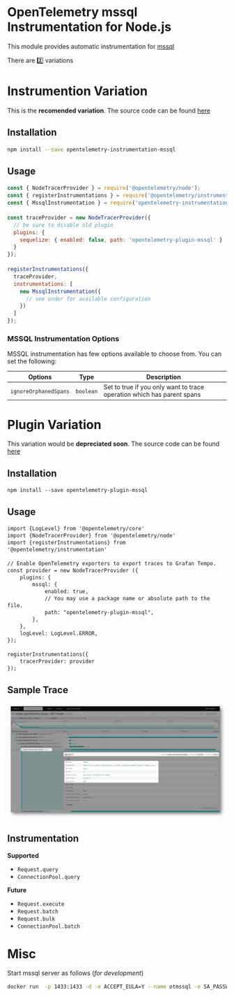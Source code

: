 # OpenTelemetry mssql Instrumentation for Node.js

This module provides automatic instrumentation for [mssql](https://www.npmjs.com/package/mssql)

There are :two: variations 

# Instrumention Variation

This is the **recomended variation**. The source code can be found [here](https://github.com/mnadeem/opentelemetry-instrumentation-mssql/tree/instrumentation)


## Installation

````bash
npm install --save opentelemetry-instrumentation-mssql
````

## Usage

````js
const { NodeTracerProvider } = require('@opentelemetry/node');
const { registerInstrumentations } = require('@opentelemetry/instrumentation');
const { MssqlInstrumentation } = require('opentelemetry-instrumentation-mssql');

const traceProvider = new NodeTracerProvider({
  // be sure to disable old plugin
  plugins: {
    sequelize: { enabled: false, path: 'opentelemetry-plugin-mssql' }
  }
});

registerInstrumentations({
  traceProvider,
  instrumentations: [
    new MssqlInstrumentation({
      // see under for available configuration
    })
  ]
});

````

### MSSQL Instrumentation Options

MSSQL instrumentation has few options available to choose from. You can set the following:

| Options       | Type                       | Description                                                                               |
| --------------| ---------------------------| ----------------------------------------------------------------------------------------- |
| `ignoreOrphanedSpans` | `boolean` | Set to true if you only want to trace operation which has parent spans |


# Plugin Variation

This variation would be **depreciated soon**. The source code can be found [here](https://github.com/mnadeem/opentelemetry-instrumentation-mssql/tree/plugin)

## Installation

````
npm install --save opentelemetry-plugin-mssql
````

## Usage

````
import {LogLevel} from '@opentelemetry/core'
import {NodeTracerProvider} from '@opentelemetry/node'
import {registerInstrumentations} from '@opentelemetry/instrumentation'

// Enable OpenTelemetry exporters to export traces to Grafan Tempo.
const provider = new NodeTracerProvider ({
    plugins: {
        mssql: {
            enabled: true,
            // You may use a package name or absolute path to the file.
            path: "opentelemetry-plugin-mssql",
        },
    },
    logLevel: LogLevel.ERROR,      
});

registerInstrumentations({
    tracerProvider: provider
});
````

## Sample Trace

![](docs/img/mssql-trace.png)

## Instrumentation

**Supported**

* `Request.query`
* `ConnectionPool.query`

**Future**

* `Request.execute`
* `Request.batch`
* `Request.bulk`
* `ConnectionPool.batch`

# Misc

Start mssql server as follows (*for development*)

````bash
docker run  -p 1433:1433 -d -e ACCEPT_EULA=Y --name otmssql -e SA_PASSWORD=P@ssw0rd mcr.microsoft.com/mssql/server
````